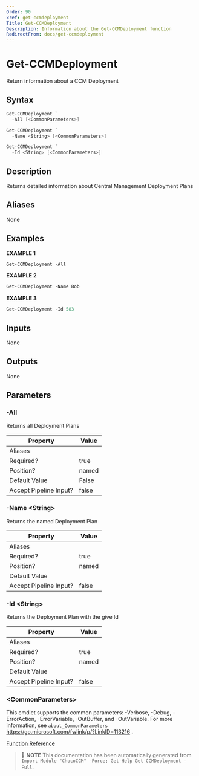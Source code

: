 ```yaml
---
Order: 90
xref: get-ccmdeployment
Title: Get-CCMDeployment
Description: Information about the Get-CCMDeployment function
RedirectFrom: docs/get-ccmdeployment
---
```


# Get-CCMDeployment

<!-- This documentation is automatically generated from /Get-CCMDeployment.ps1 using GenerateDocs.ps1. Contributions are welcome at the original location(s). -->

Return information about a CCM Deployment

## Syntax

~~~powershell
Get-CCMDeployment `
  -All [<CommonParameters>]
~~~


~~~powershell
Get-CCMDeployment `
  -Name <String> [<CommonParameters>]
~~~


~~~powershell
Get-CCMDeployment `
  -Id <String> [<CommonParameters>]
~~~

## Description

Returns detailed information about Central Management Deployment Plans


## Aliases

None

## Examples

 **EXAMPLE 1**

~~~powershell
Get-CCMDeployment -All

~~~

**EXAMPLE 2**

~~~powershell
Get-CCMDeployment -Name Bob

~~~

**EXAMPLE 3**

~~~powershell
Get-CCMDeployment -Id 583

~~~

## Inputs

None

## Outputs

None

## Parameters

###  -All
Returns all Deployment Plans

Property               | Value
---------------------- | -----
Aliases                |
Required?              | true
Position?              | named
Default Value          | False
Accept Pipeline Input? | false

###  -Name &lt;String&gt;
Returns the named Deployment Plan

Property               | Value
---------------------- | -----
Aliases                |
Required?              | true
Position?              | named
Default Value          |
Accept Pipeline Input? | false

###  -Id &lt;String&gt;
Returns the Deployment Plan with the give Id

Property               | Value
---------------------- | -----
Aliases                |
Required?              | true
Position?              | named
Default Value          |
Accept Pipeline Input? | false

### &lt;CommonParameters&gt;

This cmdlet supports the common parameters: -Verbose, -Debug, -ErrorAction, -ErrorVariable, -OutBuffer, and -OutVariable. For more information, see `about_CommonParameters` https://go.microsoft.com/fwlink/p/?LinkID=113216 .



[Function Reference](xref:chococcm-functions)

> :memo: **NOTE** This documentation has been automatically generated from `Import-Module "ChocoCCM" -Force; Get-Help Get-CCMDeployment -Full`.

